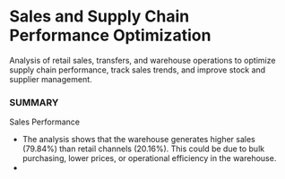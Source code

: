 # Sales and Supply Chain Performance Optimization
Analysis of retail sales, transfers, and warehouse operations to optimize supply chain performance, track sales trends, and improve stock and supplier management.

### SUMMARY
Sales Performance
- The analysis shows that the warehouse generates higher sales (79.84%) than retail channels (20.16%). This could be due to bulk purchasing, lower prices, or operational efficiency in the warehouse.
- 

